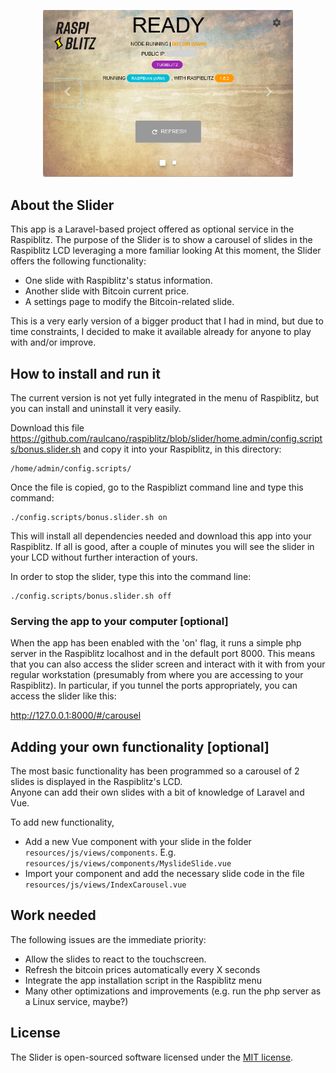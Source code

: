 <p align="center">
<img src="./public/images/raspiblitz-status-2.png" width="400">
</p>

## About the Slider

This app is a Laravel-based project offered as optional service in the Raspiblitz. The purpose of the Slider is to show a carousel of slides in the Raspiblitz LCD leveraging a more familiar looking 
At this moment, the Slider offers the following functionality:

- One slide with Raspiblitz's status information.
- Another slide with Bitcoin current price.
- A settings page to modify the Bitcoin-related slide.

This is a very early version of a bigger product that I had in mind, but due to time constraints, I decided to make it available already for anyone to play with and/or improve.


## How to install and run it

The current version is not yet fully integrated in the menu of Raspiblitz, but you can install and uninstall it very easily.

Download this file
https://github.com/raulcano/raspiblitz/blob/slider/home.admin/config.scripts/bonus.slider.sh and copy it into your Raspiblitz, in this directory:
```
/home/admin/config.scripts/
```

Once the file is copied, go to the Raspiblizt command line and type this command:
```
./config.scripts/bonus.slider.sh on
```

This will install all dependencies needed and download this app into your Raspiblitz. If all is good, after a couple of minutes you will see the slider in your LCD without further interaction of yours.

In order to stop the slider, type this into the command line:
```
./config.scripts/bonus.slider.sh off
```
### Serving the app to your computer [optional]
When the app has been enabled with the 'on' flag, it runs a simple php server in the Raspiblitz localhost and in the default port 8000. 
This means that you can also access the slider screen and interact with it with from your regular workstation (presumably from where you are accessing to your Raspiblitz). In particular, if you tunnel the ports appropriately, you can access the slider like this:

http://127.0.0.1:8000/#/carousel

## Adding your own functionality [optional]

The most basic functionality has been programmed so a carousel of 2 slides is displayed in the Raspiblitz's LCD.  
Anyone can add their own slides with a bit of knowledge of Laravel and Vue.

To add new functionality, 
- Add a new Vue component with your slide in the folder ```resources/js/views/components```. E.g. ```resources/js/views/components/MyslideSlide.vue```
- Import your component and add the necessary slide code in the file ```resources/js/views/IndexCarousel.vue```

## Work needed

The following issues are the immediate priority:
- Allow the slides to react to the touchscreen.
- Refresh the bitcoin prices automatically every X seconds
- Integrate the app installation script in the Raspiblitz menu
- Many other optimizations and improvements (e.g. run the php server as a Linux service, maybe?)

## License

The Slider is open-sourced software licensed under the [MIT license](https://opensource.org/licenses/MIT).
